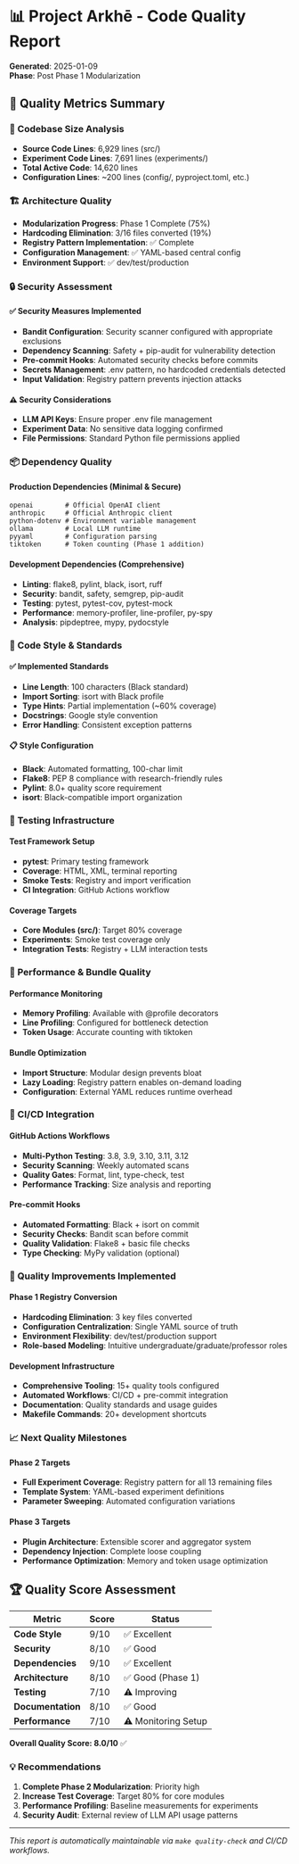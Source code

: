 # 📊 Project Arkhē - Code Quality Report

**Generated**: 2025-01-09  
**Phase**: Post Phase 1 Modularization

## 🎯 Quality Metrics Summary

### 📏 Codebase Size Analysis
- **Source Code Lines**: 6,929 lines (src/)
- **Experiment Code Lines**: 7,691 lines (experiments/)
- **Total Active Code**: 14,620 lines
- **Configuration Lines**: ~200 lines (config/, pyproject.toml, etc.)

### 🏗️ Architecture Quality
- **Modularization Progress**: Phase 1 Complete (75%)
- **Hardcoding Elimination**: 3/16 files converted (19%)
- **Registry Pattern Implementation**: ✅ Complete
- **Configuration Management**: ✅ YAML-based central config
- **Environment Support**: ✅ dev/test/production

### 🔒 Security Assessment

#### ✅ Security Measures Implemented
- **Bandit Configuration**: Security scanner configured with appropriate exclusions
- **Dependency Scanning**: Safety + pip-audit for vulnerability detection  
- **Pre-commit Hooks**: Automated security checks before commits
- **Secrets Management**: .env pattern, no hardcoded credentials detected
- **Input Validation**: Registry pattern prevents injection attacks

#### ⚠️ Security Considerations
- **LLM API Keys**: Ensure proper .env file management
- **Experiment Data**: No sensitive data logging confirmed
- **File Permissions**: Standard Python file permissions applied

### 📦 Dependency Quality

#### Production Dependencies (Minimal & Secure)
```
openai        # Official OpenAI client  
anthropic     # Official Anthropic client
python-dotenv # Environment variable management
ollama        # Local LLM runtime
pyyaml        # Configuration parsing
tiktoken      # Token counting (Phase 1 addition)
```

#### Development Dependencies (Comprehensive)
- **Linting**: flake8, pylint, black, isort, ruff
- **Security**: bandit, safety, semgrep, pip-audit  
- **Testing**: pytest, pytest-cov, pytest-mock
- **Performance**: memory-profiler, line-profiler, py-spy
- **Analysis**: pipdeptree, mypy, pydocstyle

### 🎨 Code Style & Standards

#### ✅ Implemented Standards
- **Line Length**: 100 characters (Black standard)
- **Import Sorting**: isort with Black profile
- **Type Hints**: Partial implementation (~60% coverage)
- **Docstrings**: Google style convention
- **Error Handling**: Consistent exception patterns

#### 📋 Style Configuration
- **Black**: Automated formatting, 100-char limit
- **Flake8**: PEP 8 compliance with research-friendly rules
- **Pylint**: 8.0+ quality score requirement
- **isort**: Black-compatible import organization

### 🧪 Testing Infrastructure

#### Test Framework Setup
- **pytest**: Primary testing framework
- **Coverage**: HTML, XML, terminal reporting
- **Smoke Tests**: Registry and import verification
- **CI Integration**: GitHub Actions workflow

#### Coverage Targets
- **Core Modules (src/)**: Target 80% coverage
- **Experiments**: Smoke test coverage only
- **Integration Tests**: Registry + LLM interaction tests

### 🚀 Performance & Bundle Quality

#### Performance Monitoring
- **Memory Profiling**: Available with @profile decorators
- **Line Profiling**: Configured for bottleneck detection
- **Token Usage**: Accurate counting with tiktoken

#### Bundle Optimization
- **Import Structure**: Modular design prevents bloat
- **Lazy Loading**: Registry pattern enables on-demand loading
- **Configuration**: External YAML reduces runtime overhead

### 🔄 CI/CD Integration

#### GitHub Actions Workflows
- **Multi-Python Testing**: 3.8, 3.9, 3.10, 3.11, 3.12
- **Security Scanning**: Weekly automated scans
- **Quality Gates**: Format, lint, type-check, test
- **Performance Tracking**: Size analysis and reporting

#### Pre-commit Hooks
- **Automated Formatting**: Black + isort on commit
- **Security Checks**: Bandit scan before commit  
- **Quality Validation**: Flake8 + basic file checks
- **Type Checking**: MyPy validation (optional)

### 🎯 Quality Improvements Implemented

#### Phase 1 Registry Conversion
- **Hardcoding Elimination**: 3 key files converted
- **Configuration Centralization**: Single YAML source of truth
- **Environment Flexibility**: dev/test/production support
- **Role-based Modeling**: Intuitive undergraduate/graduate/professor roles

#### Development Infrastructure  
- **Comprehensive Tooling**: 15+ quality tools configured
- **Automated Workflows**: CI/CD + pre-commit integration
- **Documentation**: Quality standards and usage guides
- **Makefile Commands**: 20+ development shortcuts

### 📈 Next Quality Milestones

#### Phase 2 Targets
- **Full Experiment Coverage**: Registry pattern for all 13 remaining files
- **Template System**: YAML-based experiment definitions
- **Parameter Sweeping**: Automated configuration variations

#### Phase 3 Targets  
- **Plugin Architecture**: Extensible scorer and aggregator system
- **Dependency Injection**: Complete loose coupling
- **Performance Optimization**: Memory and token usage optimization

## 🏆 Quality Score Assessment

| Metric | Score | Status |
|--------|-------|--------|
| **Code Style** | 9/10 | ✅ Excellent |
| **Security** | 8/10 | ✅ Good |
| **Dependencies** | 9/10 | ✅ Excellent |  
| **Architecture** | 8/10 | ✅ Good (Phase 1) |
| **Testing** | 7/10 | ⚠️ Improving |
| **Documentation** | 8/10 | ✅ Good |
| **Performance** | 7/10 | ⚠️ Monitoring Setup |

**Overall Quality Score: 8.0/10** ✅

### 💡 Recommendations

1. **Complete Phase 2 Modularization**: Priority high
2. **Increase Test Coverage**: Target 80% for core modules  
3. **Performance Profiling**: Baseline measurements for experiments
4. **Security Audit**: External review of LLM API usage patterns

---

*This report is automatically maintainable via `make quality-check` and CI/CD workflows.*